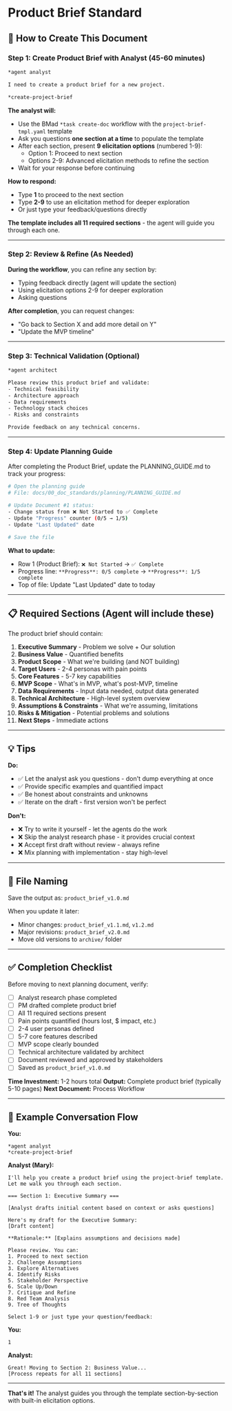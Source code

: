 # Product Brief Standard

## 🎯 How to Create This Document

### Step 1: Create Product Brief with Analyst (45-60 minutes)

```bash
*agent analyst

I need to create a product brief for a new project.

*create-project-brief
```

**The analyst will:**
- Use the BMad `*task create-doc` workflow with the `project-brief-tmpl.yaml` template
- Ask you questions **one section at a time** to populate the template
- After each section, present **9 elicitation options** (numbered 1-9):
  - Option 1: Proceed to next section
  - Options 2-9: Advanced elicitation methods to refine the section
- Wait for your response before continuing

**How to respond:**
- Type **1** to proceed to the next section
- Type **2-9** to use an elicitation method for deeper exploration
- Or just type your feedback/questions directly

**The template includes all 11 required sections** - the agent will guide you through each one.

---

### Step 2: Review & Refine (As Needed)

**During the workflow**, you can refine any section by:
- Typing feedback directly (agent will update the section)
- Using elicitation options 2-9 for deeper exploration
- Asking questions

**After completion**, you can request changes:
- "Go back to Section X and add more detail on Y"
- "Update the MVP timeline"

---

### Step 3: Technical Validation (Optional)

```bash
*agent architect

Please review this product brief and validate:
- Technical feasibility
- Architecture approach
- Data requirements
- Technology stack choices
- Risks and constraints

Provide feedback on any technical concerns.
```

---

### Step 4: Update Planning Guide

After completing the Product Brief, update the PLANNING_GUIDE.md to track your progress:

```bash
# Open the planning guide
# File: docs/00_doc_standards/planning/PLANNING_GUIDE.md

# Update Document #1 status:
- Change status from ❌ Not Started to ✅ Complete
- Update "Progress" counter (0/5 → 1/5)
- Update "Last Updated" date

# Save the file
```

**What to update:**
- Row 1 (Product Brief): `❌ Not Started` → `✅ Complete`
- Progress line: `**Progress**: 0/5 complete` → `**Progress**: 1/5 complete`
- Top of file: Update "Last Updated" date to today

---

## 📋 Required Sections (Agent will include these)

The product brief should contain:

1. **Executive Summary** - Problem we solve + Our solution
2. **Business Value** - Quantified benefits
3. **Product Scope** - What we're building (and NOT building)
4. **Target Users** - 2-4 personas with pain points
5. **Core Features** - 5-7 key capabilities
6. **MVP Scope** - What's in MVP, what's post-MVP, timeline
7. **Data Requirements** - Input data needed, output data generated
8. **Technical Architecture** - High-level system overview
9. **Assumptions & Constraints** - What we're assuming, limitations
10. **Risks & Mitigation** - Potential problems and solutions
11. **Next Steps** - Immediate actions

---

## 💡 Tips

**Do:**
- ✅ Let the analyst ask you questions - don't dump everything at once
- ✅ Provide specific examples and quantified impact
- ✅ Be honest about constraints and unknowns
- ✅ Iterate on the draft - first version won't be perfect

**Don't:**
- ❌ Try to write it yourself - let the agents do the work
- ❌ Skip the analyst research phase - it provides crucial context
- ❌ Accept first draft without review - always refine
- ❌ Mix planning with implementation - stay high-level

---

## 📁 File Naming

Save the output as: `product_brief_v1.0.md`

When you update it later:
- Minor changes: `product_brief_v1.1.md`, `v1.2.md`
- Major revisions: `product_brief_v2.0.md`
- Move old versions to `archive/` folder

---

## ✅ Completion Checklist

Before moving to next planning document, verify:

- [ ] Analyst research phase completed
- [ ] PM drafted complete product brief
- [ ] All 11 required sections present
- [ ] Pain points quantified (hours lost, $ impact, etc.)
- [ ] 2-4 user personas defined
- [ ] 5-7 core features described
- [ ] MVP scope clearly bounded
- [ ] Technical architecture validated by architect
- [ ] Document reviewed and approved by stakeholders
- [ ] Saved as `product_brief_v1.0.md`

**Time Investment:** 1-2 hours total
**Output:** Complete product brief (typically 5-10 pages)
**Next Document:** Process Workflow

---

## 🔄 Example Conversation Flow

**You:**
```
*agent analyst
*create-project-brief
```

**Analyst (Mary):**
```
I'll help you create a product brief using the project-brief template.
Let me walk you through each section.

=== Section 1: Executive Summary ===

[Analyst drafts initial content based on context or asks questions]

Here's my draft for the Executive Summary:
[Draft content]

**Rationale:** [Explains assumptions and decisions made]

Please review. You can:
1. Proceed to next section
2. Challenge Assumptions
3. Explore Alternatives
4. Identify Risks
5. Stakeholder Perspective
6. Scale Up/Down
7. Critique and Refine
8. Red Team Analysis
9. Tree of Thoughts

Select 1-9 or just type your question/feedback:
```

**You:**
```
1
```

**Analyst:**
```
Great! Moving to Section 2: Business Value...
[Process repeats for all 11 sections]
```

---

**That's it!** The analyst guides you through the template section-by-section with built-in elicitation options.
